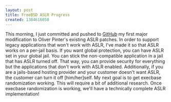 ```yaml
---
layout: post
title: FreeBSD ASLR Progress
created: 1384616050
---
```

This morning, I just committed and pushed to <a href="https://github.com/lattera/freebsd/commit/f5b7bb7d5f9ab69586d6b7a3affee1d3778f9942" target="_blank">GitHub</a> my first major modification to Oliver Pinter's existing ASLR patches. In order to support legacy applications that won't work with ASLR, I've made it so that ASLR works on a per-jail basis. If you want global protection, you can have ASLR set in your global jail. You can stick the non-compatible application in a jail that has ASLR turned off. That way, you can provide security for everything but the applications that don't work with ASLR enabled. Additionally, if you are a jails-based hosting provider and your customer doesn't want ASLR, the customer can turn it off [him/her]self. My next goal is to get execbase randomization working. This will require a bit of additional research. Once execbase randomization is working, we'll have a technically complete ASLR implementation!
